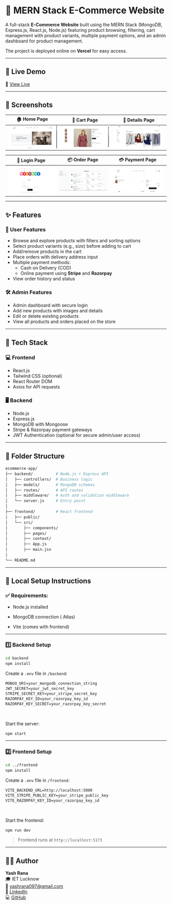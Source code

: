 # 🛒 MERN Stack E-Commerce Website

A full-stack **E-Commerce Website** built using the MERN Stack (MongoDB, Express.js, React.js, Node.js) featuring product browsing, filtering, cart management with product variants, multiple payment options, and an admin dashboard for product management.

The project is deployed online on **Vercel** for easy access.

---

## 🚀 Live Demo

🔗 [View Live](https://e-commerce-website-frontend-1pg8.onrender.com/)

---

## 📸 Screenshots

| 🏠 Home Page | 🛒 Cart Page | 📄 Details Page | 
|--------------|-------------|-----------------|
| ![Home](./screenshots/home.png) | ![Cart](./screenshots/cart.png) | ![Details](./screenshots/detail.png) |

| 🔐 Login Page | 📦 Order Page | 💳 Payment Page | 
|--------------|--------------|-----------------|
| ![Login](./screenshots/login.png) | ![Order](./screenshots/order.png) | ![Payment](./screenshots/payment.png) |


---

## ✨ Features

### 👥 User Features
- Browse and explore products with filters and sorting options
- Select product variants (e.g., size) before adding to cart
- Add/remove products in the cart
- Place orders with delivery address input
- Multiple payment methods: 
  - Cash on Delivery (COD) 
  - Online payment using **Stripe** and **Razorpay**
- View order history and status

### 🛠️ Admin Features
- Admin dashboard with secure login
- Add new products with images and details
- Edit or delete existing products
- View all products and orders placed on the store

---

## 🧰 Tech Stack

### 💻 Frontend
- React.js
- Tailwind CSS (optional)
- React Router DOM
- Axios for API requests

### 🖥️ Backend
- Node.js
- Express.js
- MongoDB with Mongoose
- Stripe & Razorpay payment gateways
- JWT Authentication (optional for secure admin/user access)

---

## 📂 Folder Structure

```bash
ecommerce-app/
├── backend/          # Node.js + Express API
│   ├── controllers/  # Business logic
│   ├── models/       # MongoDB schemas
│   ├── routes/       # API routes
│   ├── middleware/   # Auth and validation middleware
│   └── server.js     # Entry point
│
├── frontend/         # React frontend
│   ├── public/
│   └── src/
│       ├── components/
│       ├── pages/
│       ├── context/
│       ├── App.js
│       ├── main.jsx
│
└── README.md

```

---

## 🧰 Local Setup Instructions

### ✅ Requirements:
- Node.js installed
- MongoDB connection ( Atlas)

- Vite (comes with frontend)

---

### 1️⃣ Backend Setup

```bash
cd backend
npm install
```

Create a `.env` file in `/backend`:

```env
MONGO_URI=your_mongodb_connection_string
JWT_SECRET=your_jwt_secret_key
STRIPE_SECRET_KEY=your_stripe_secret_key
RAZORPAY_KEY_ID=your_razorpay_key_id
RAZORPAY_KEY_SECRET=your_razorpay_key_secret



```

Start the server:

```bash
npm start
```

---

### 2️⃣ Frontend Setup

```bash
cd ../frontend
npm install
```

Create a `.env` file in `/frontend`:

```env
VITE_BACKEND_URL=http://localhost:5000
VITE_STRIPE_PUBLIC_KEY=your_stripe_public_key
VITE_RAZORPAY_KEY_ID=your_razorpay_key_id



```

Start the frontend:

```bash
npm run dev
```

> Frontend runs at `http://localhost:5173`

---

## 👨‍💻 Author

**Yash Rana**  
🎓 IET Lucknow  
📧 yashrana097@gmail.com  
🔗 [LinkedIn](https://www.linkedin.com/in/yashrana52)  
💻 [GitHub](https://github.com/YashRana52)
